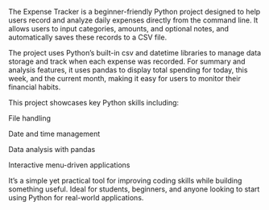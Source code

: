 The Expense Tracker is a beginner-friendly Python project designed to help users record and analyze daily expenses directly from the command line. It allows users to input categories, amounts, and optional notes, and automatically saves these records to a CSV file.

The project uses Python’s built-in csv and datetime libraries to manage data storage and track when each expense was recorded. For summary and analysis features, it uses pandas to display total spending for today, this week, and the current month, making it easy for users to monitor their financial habits.

This project showcases key Python skills including:

File handling

Date and time management

Data analysis with pandas

Interactive menu-driven applications

It’s a simple yet practical tool for improving coding skills while building something useful. Ideal for students, beginners, and anyone looking to start using Python for real-world applications.

